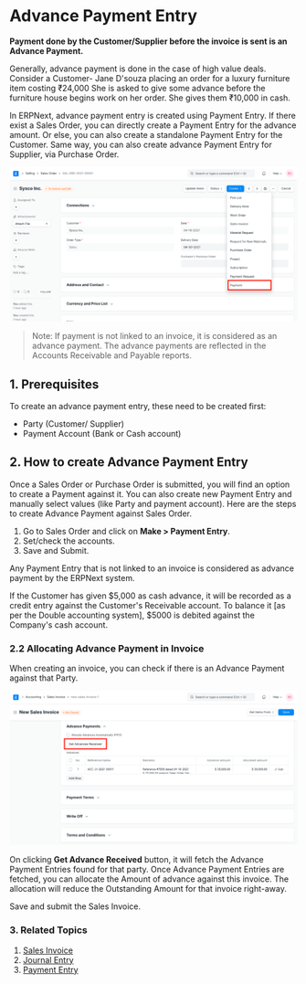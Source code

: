 
# Advance Payment Entry



**Payment done by the Customer/Supplier before the invoice is sent is an Advance Payment.**


Generally, advance payment is done in the case of high value deals. Consider a Customer- Jane D'souza placing an order for a luxury furniture item costing ₹24,000 She is asked to give some advance before the furniture house begins work on her order. She gives them ₹10,000 in cash.


In ERPNext, advance payment entry is created using Payment Entry. If there exist a Sales Order, you can directly create a Payment Entry for the advance amount. Or else, you can also create a standalone Payment Entry for the Customer. Same way, you can also create advance Payment Entry for Supplier, via Purchase Order.


![Payment Entry From Sales Order](/files/payment-option-in-sales-order.png)



> 
> Note: If payment is not linked to an invoice, it is considered as an advance payment. The advance payments are reflected in the Accounts Receivable and Payable reports.
> 
> 
> 


## 1. Prerequisites


To create an advance payment entry, these need to be created first:


* Party (Customer/ Supplier)
* Payment Account (Bank or Cash account)


## 2. How to create Advance Payment Entry


Once a Sales Order or Purchase Order is submitted, you will find an option to create a Payment against it. You can also create new Payment Entry and manually select values (like Party and payment account). Here are the steps to create Advance Payment against Sales Order.


1. Go to Sales Order and click on **Make > Payment Entry**.
2. Set/check the accounts.
3. Save and Submit.


Any Payment Entry that is not linked to an invoice is considered as advance payment by the ERPNext system.


If the Customer has given $5,000 as cash advance, it will be recorded as a
credit entry against the Customer's Receivable account. To balance it [as per the Double
accounting system], $5000 is debited against the Company's cash account.


### 2.2 Allocating Advance Payment in Invoice


When creating an invoice, you can check if there is an Advance Payment against that Party.


![Fetch Advance Payments in Sales Invoice](/files/fetch-advance-payments-in-invoice.png)


On clicking **Get Advance Received** button, it will fetch the Advance Payment Entries found for that party. Once Advance Payment Entries are fetched, you can allocate the Amount of advance against this invoice. The allocation will reduce the Outstanding Amount for that invoice right-away.


Save and submit the Sales Invoice.


### 3. Related Topics


1. [Sales Invoice](/docs/en/accounts/sales-invoice)
2. [Journal Entry](/docs/en/accounts/journal-entry)
3. [Payment Entry](/docs/en/accounts/payment-entry)




